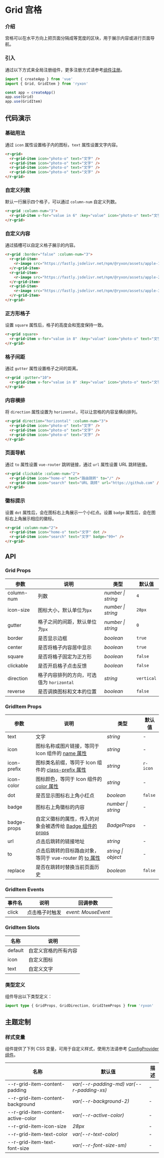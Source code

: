 # Grid 宫格

### 介绍

宫格可以在水平方向上把页面分隔成等宽度的区块，用于展示内容或进行页面导航。

### 引入

通过以下方式来全局注册组件，更多注册方式请参考[组件注册](#/zh-CN/advanced-usage#zu-jian-zhu-ce)。

```js
import { createApp } from 'vue'
import { Grid, GridItem } from 'ryxon'

const app = createApp()
app.use(Grid)
app.use(GridItem)
```

## 代码演示

### 基础用法

通过 `icon` 属性设置格子内的图标，`text` 属性设置文字内容。

```html
<r-grid>
  <r-grid-item icon="photo-o" text="文字" />
  <r-grid-item icon="photo-o" text="文字" />
  <r-grid-item icon="photo-o" text="文字" />
  <r-grid-item icon="photo-o" text="文字" />
</r-grid>
```

### 自定义列数

默认一行展示四个格子，可以通过 `column-num` 自定义列数。

```html
<r-grid :column-num="3">
  <r-grid-item v-for="value in 6" :key="value" icon="photo-o" text="文字" />
</r-grid>
```

### 自定义内容

通过插槽可以自定义格子展示的内容。

```html
<r-grid :border="false" :column-num="3">
  <r-grid-item>
    <r-image src="https://fastly.jsdelivr.net/npm/@ryxon/assets/apple-1.jpeg" />
  </r-grid-item>
  <r-grid-item>
    <r-image src="https://fastly.jsdelivr.net/npm/@ryxon/assets/apple-2.jpeg" />
  </r-grid-item>
  <r-grid-item>
    <r-image src="https://fastly.jsdelivr.net/npm/@ryxon/assets/apple-3.jpeg" />
  </r-grid-item>
</r-grid>
```

### 正方形格子

设置 `square` 属性后，格子的高度会和宽度保持一致。

```html
<r-grid square>
  <r-grid-item v-for="value in 8" :key="value" icon="photo-o" text="文字" />
</r-grid>
```

### 格子间距

通过 `gutter` 属性设置格子之间的距离。

```html
<r-grid :gutter="10">
  <r-grid-item v-for="value in 8" :key="value" icon="photo-o" text="文字" />
</r-grid>
```

### 内容横排

将 `direction` 属性设置为 `horizontal`，可以让宫格的内容呈横向排列。

```html
<r-grid direction="horizontal" :column-num="3">
  <r-grid-item icon="photo-o" text="文字" />
  <r-grid-item icon="photo-o" text="文字" />
  <r-grid-item icon="photo-o" text="文字" />
</r-grid>
```

### 页面导航

通过 `to` 属性设置 `vue-router` 跳转链接，通过 `url` 属性设置 URL 跳转链接。

```html
<r-grid clickable :column-num="2">
  <r-grid-item icon="home-o" text="路由跳转" to="/" />
  <r-grid-item icon="search" text="URL 跳转" url="https://github.com" />
</r-grid>
```

### 徽标提示

设置 `dot` 属性后，会在图标右上角展示一个小红点。设置 `badge` 属性后，会在图标右上角展示相应的徽标。

```html
<r-grid :column-num="2">
  <r-grid-item icon="home-o" text="文字" dot />
  <r-grid-item icon="search" text="文字" badge="99+" />
</r-grid>
```

## API

### Grid Props

| 参数 | 说明 | 类型 | 默认值 |
| --- | --- | --- | --- |
| column-num | 列数 | _number \| string_ | `4` |
| icon-size | 图标大小，默认单位为`px` | _number \| string_ | `28px` |
| gutter | 格子之间的间距，默认单位为`px` | _number \| string_ | `0` |
| border | 是否显示边框 | _boolean_ | `true` |
| center | 是否将格子内容居中显示 | _boolean_ | `true` |
| square | 是否将格子固定为正方形 | _boolean_ | `false` |
| clickable | 是否开启格子点击反馈 | _boolean_ | `false` |
| direction | 格子内容排列的方向，可选值为 `horizontal` | _string_ | `vertical` |
| reverse | 是否调换图标和文本的位置 | _boolean_ | `false` |

### GridItem Props

| 参数 | 说明 | 类型 | 默认值 |
| --- | --- | --- | --- |
| text | 文字 | _string_ | - |
| icon | 图标名称或图片链接，等同于 Icon 组件的 [name 属性](#/zh-CN/icon#props) | _string_ | - |
| icon-prefix | 图标类名前缀，等同于 Icon 组件的 [class-prefix 属性](#/zh-CN/icon#props) | _string_ | `r-icon` |
| icon-color | 图标颜色，等同于 Icon 组件的 [color 属性](#/zh-CN/icon#props) | _string_ | - |
| dot | 是否显示图标右上角小红点 | _boolean_ | `false` |
| badge | 图标右上角徽标的内容 | _number \| string_ | - |
| badge-props | 自定义徽标的属性，传入的对象会被透传给 [Badge 组件的 props](#/zh-CN/badge#props) | _BadgeProps_ | - |
| url | 点击后跳转的链接地址 | _string_ | - |
| to | 点击后跳转的目标路由对象，等同于 vue-router 的 [to 属性](https://router.vuejs.org/zh/api/#to) | _string \| object_ | - |
| replace | 是否在跳转时替换当前页面历史 | _boolean_ | `false` |

### GridItem Events

| 事件名 | 说明           | 回调参数            |
| ------ | -------------- | ------------------- |
| click  | 点击格子时触发 | _event: MouseEvent_ |

### GridItem Slots

| 名称    | 说明                 |
| ------- | -------------------- |
| default | 自定义宫格的所有内容 |
| icon    | 自定义图标           |
| text    | 自定义文字           |

### 类型定义

组件导出以下类型定义：

```ts
import type { GridProps, GridDirection, GridItemProps } from 'ryxon'
```

## 主题定制

### 样式变量

组件提供了下列 CSS 变量，可用于自定义样式，使用方法请参考 [ConfigProvider 组件](/zh/component/config-provider.html)。

| 名称 | 默认值 | 描述 |
| --- | --- | --- |
| --r-grid-item-content-padding | _var(--r-padding-md) var(--r-padding-xs)_ | - |
| --r-grid-item-content-background | _var(--r-background-2)_ | - |
| --r-grid-item-content-active-color | _var(--r-active-color)_ | - |
| --r-grid-item-icon-size | _28px_ | - |
| --r-grid-item-text-color | _var(--r-text-color)_ | - |
| --r-grid-item-text-font-size | _var(--r-font-size-sm)_ | - |
